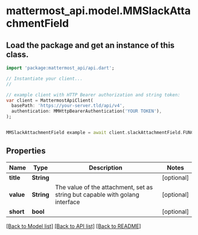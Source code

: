 # mattermost_api.model.MMSlackAttachmentField

## Load the package and get an instance of this class.
```dart
import 'package:mattermost_api/api.dart';

// Instantiate your client...
//

// example client with HTTP Bearer authorization and string token:
var client = MattermostApiClient(
  basePath: 'https://your-server.tld/api/v4',
  authentication: MMHttpBearerAuthentication('YOUR TOKEN'),
);


MMSlackAttachmentField example = await client.slackAttachmentField.FUNCTION_THAT_RETURNS_THIS_CLASS();

```

## Properties
Name | Type | Description | Notes
------------ | ------------- | ------------- | -------------
**title** | **String** |  | [optional] 
**value** | **String** | The value of the attachment, set as string but capable with golang interface | [optional] 
**short** | **bool** |  | [optional] 

[[Back to Model list]](../GENERATED_README.md#documentation-for-models) [[Back to API list]](../GENERATED_README.md#documentation-for-api-endpoints) [[Back to README]](../GENERATED_README.md)


